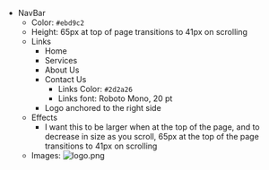 - NavBar
    - Color: `#ebd9c2`
    - Height: 65px at top of page transitions to 41px on scrolling
    - Links
        - Home
        - Services
        - About Us
        - Contact Us
            - Links Color: `#2d2a26`
            - Links font: Roboto Mono, 20 pt
        - Logo anchored to the right side
    - Effects
        - I want this to be larger when at the top of the page, and to decrease in size as you scroll, 65px at the top of the page transitions to 41px on scrolling
    - Images:
        ![logo.png](@logo.png)